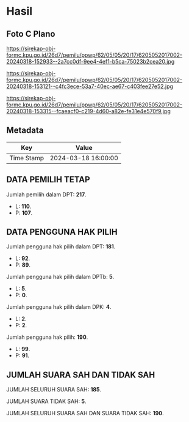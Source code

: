 # Hasil

## Foto C Plano

https://sirekap-obj-formc.kpu.go.id/26d7/pemilu/ppwp/62/05/05/20/17/6205052017002-20240318-152933--2a7cc0df-9ee4-4ef1-b5ca-75023b2cea20.jpg

https://sirekap-obj-formc.kpu.go.id/26d7/pemilu/ppwp/62/05/05/20/17/6205052017002-20240318-153121--c4fc3ece-53a7-40ec-ae67-c403fee27e52.jpg

https://sirekap-obj-formc.kpu.go.id/26d7/pemilu/ppwp/62/05/05/20/17/6205052017002-20240318-153315--fcaeacf0-c219-4d60-a82e-fe31e4e570f9.jpg


## Metadata

| Key        | Value               |
| ---------- | ------------------- |
| Time Stamp | 2024-03-18 16:00:00 |


## DATA PEMILIH TETAP

Jumlah pemilih dalam DPT: **217**.
 * L: **110**.
 * P: **107**.

## DATA PENGGUNA HAK PILIH

Jumlah pengguna hak pilih dalam DPT: **181**.
 * L: **92**.
 * P: **89**.

Jumlah pengguna hak pilih dalam DPTb: **5**.
 * L: **5**.
 * P: **0**.

Jumlah pengguna hak pilih dalam DPK: **4**.
 * L: **2**.
 * P: **2**.

Jumlah pengguna hak pilih: **190**.
 * L: **99**.
 * P: **91**.

## JUMLAH SUARA SAH DAN TIDAK SAH

JUMLAH SELURUH SUARA SAH: **185**.

JUMLAH SUARA TIDAK SAH: **5**.

JUMLAH SELURUH SUARA SAH DAN SUARA TIDAK SAH: **190**.


